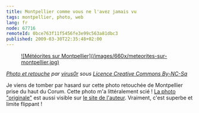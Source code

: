```yaml
---
title: Montpellier comme vous ne l'avez jamais vu
tags: montpellier, photo, web
lang: fr
node: 67716
remoteId: 0bce763f11f5456fe3e99c563a81dbc3
published: 2009-03-30T22:35:48+02:00
---
```

<figure class="object-center"><a href="/images/meteorites-sur-montpellier.jpg">![Météorites sur Montpellier](/images/660x/meteorites-sur-montpellier.jpg)
</a></figure>


*[Photo et retouche](http://www.flickr.com/photos/virus0r/3061605742/) par [virus0r](http://www.flickr.com/photos/virus0r/) sous [Licence Creative Commons By-NC-Sa](http://creativecommons.org/licenses/by-nc-sa/2.0/deed.fr)*


Je viens de tomber par hasard sur cette photo retouchée de Montpellier prise du haut du Corum. Cette photo m'a littéralement scié ! [La photo &quot;originale&quot;](http://www.vrsr.fr/temp/montpellier_destruction_base.jpg) est aussi visible sur [le site de l'auteur](http://www.vrsr.fr/). Vraiment, c'est superbe et limite flippant !

